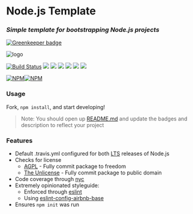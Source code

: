 # Node.js Template
### _Simple template for bootstrapping Node.js projects_

[![Greenkeeper badge](https://badges.greenkeeper.io/retrohacker/node-template.svg)](https://greenkeeper.io/)

![logo](./.github/logo.png)

[![Build Status](https://travis-ci.org/retrohacker/notreallyapackage.png?branch=master)](https://travis-ci.org/retrohacker/notreallyapackage)
![](https://img.shields.io/github/issues/retrohacker/notreallyapackage.svg)
![](https://img.shields.io/npm/dm/notreallyapackage.svg)
![](https://img.shields.io/npm/dt/notreallyapackage.svg)
![](https://img.shields.io/npm/v/notreallyapackage.svg)
![](https://img.shields.io/npm/l/notreallyapackage.svg)
![](https://img.shields.io/twitter/url/https/github.com/retrohacker/notreallyapackage.svg?style=social)

[![NPM](https://nodei.co/npm/notreallyapackage.png?downloads=true&downloadRank=true&stars=true)](https://nodei.co/npm/notreallyapackage/)[![NPM](https://nodei.co/npm-dl/notreallyapackage.png?months=9&height=3)](https://nodei.co/npm/notreallyapackage/)

### Usage

Fork, `npm install`, and start developing!

> Note: You should open up [README.md](./README.md) and update the badges and description to reflect your project

### Features

* Default .travis.yml configured for both [LTS](https://github.com/nodejs/LTS) releases of Node.js
* Checks for license
  * [AGPL](https://choosealicense.com/licenses/agpl-3.0/) - Fully commit package to freedom
  * [The Unlicense](https://choosealicense.com/licenses/unlicense/) - Fully commit package to public domain
* Code coverage through [nyc](https://www.npmjs.com/package/nyc)
* Extremely opinionated styleguide:
  * Enforced through [eslint](http://eslint.org)
  * Using [eslint-config-airbnb-base](http://www.npmjs.com/package/eslint-config-airbnb-base)
* Ensures `npm init` was run

